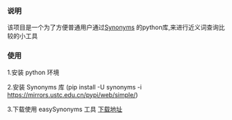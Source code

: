 
### 说明

该项目是一个为了方便普通用户通过[Synonyms](https://github.com/huyingxi/Synonyms#welcome) 的python库,来进行近义词查询比较的小工具

### 使用

1.安装 python 环境

2.安装 Synonyms 库 (pip install -U synonyms -i https://mirrors.ustc.edu.cn/pypi/web/simple/)

3.下载使用 easySynonyms 工具
[下载地址](https://raw.githubusercontent.com/anseyuyin/easySynonyms/master/release/easySynonyms_win_1.0.0.zip)
